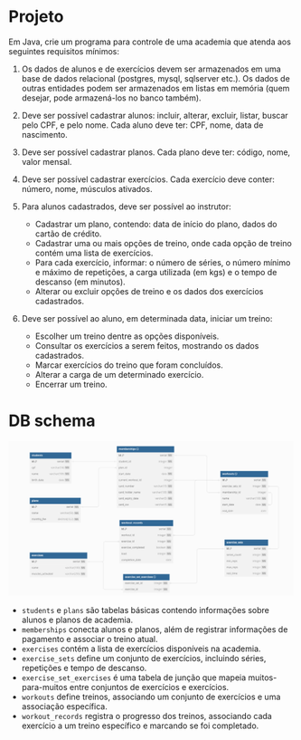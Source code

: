 # Projeto

Em Java, crie um programa para controle de uma academia que atenda aos seguintes requisitos mínimos:

1. Os dados de alunos e de exercícios devem ser armazenados em uma base de dados relacional (postgres, mysql, sqlserver etc.). Os dados de outras entidades podem ser armazenados em listas em memória (quem desejar, pode armazená-los no banco também).

2. Deve ser possível cadastrar alunos: incluir, alterar, excluir, listar, buscar pelo CPF, e pelo nome. Cada aluno deve ter: CPF, nome, data de nascimento.

3. Deve ser possível cadastrar planos. Cada plano deve ter: código, nome, valor mensal.

4. Deve ser possível cadastrar exercícios. Cada exercício deve conter: número, nome, músculos ativados.

5. Para alunos cadastrados, deve ser possível ao instrutor:

   - Cadastrar um plano, contendo: data de início do plano, dados do cartão de crédito.
   - Cadastrar uma ou mais opções de treino, onde cada opção de treino contém uma lista de exercícios.
   - Para cada exercício, informar: o número de séries, o número mínimo e máximo de repetições, a carga utilizada (em kgs) e o tempo de descanso (em minutos).
   - Alterar ou excluir opções de treino e os dados dos exercícios cadastrados.

6. Deve ser possível ao aluno, em determinada data, iniciar um treino:
   - Escolher um treino dentre as opções disponíveis.
   - Consultar os exercícios a serem feitos, mostrando os dados cadastrados.
   - Marcar exercícios do treino que foram concluídos.
   - Alterar a carga de um determinado exercício.
   - Encerrar um treino.

# DB schema

<div align="center">
  <img src="https://github.com/antunesluis/gym-management-jdbc/blob/main/db-schema-diagram.png" />
</div>

- `students` e `plans` são tabelas básicas contendo informações sobre alunos e planos de academia.
- `memberships` conecta alunos e planos, além de registrar informações de pagamento e associar o treino atual.
- `exercises` contém a lista de exercícios disponíveis na academia.
- `exercise_sets` define um conjunto de exercícios, incluindo séries, repetições e tempo de descanso.
- `exercise_set_exercises` é uma tabela de junção que mapeia muitos-para-muitos entre conjuntos de exercícios e exercícios.
- `workouts` define treinos, associando um conjunto de exercícios e uma associação específica.
- `workout_records` registra o progresso dos treinos, associando cada exercício a um treino específico e marcando se foi completado.

